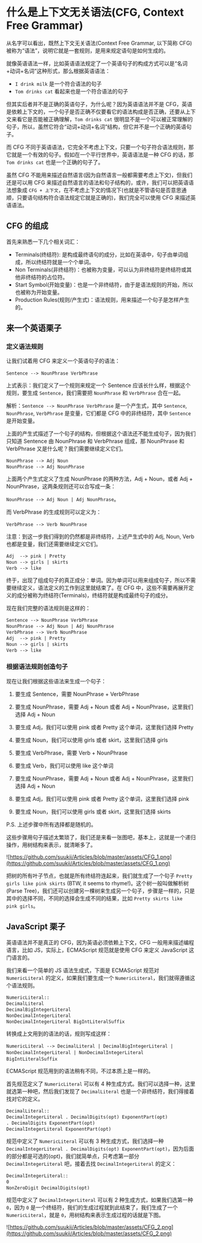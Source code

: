 # 什么是上下文无关语法(CFG, Context Free Grammar)


从名字可以看出，既然上下文无关语法(Context Free Grammar, 以下简称 CFG)被称为“语法”，说明它就是一套规则，是用来规定语句是如何生成的。

就像英语语法一样，比如英语语法规定了一个英语句子的构成方式可以是“名词+动词+名词”这种形式，那么根据英语语法：

- `I drink milk` 是一个符合语法的句子
- `Tom drinks cat` 看起来也是一个符合语法的句子

但其实后者并不是正确的英语句子，为什么呢？因为英语语法并不是 CFG，英语是依赖上下文的，一个句子是否正确不仅要看它的语法构成是否正确，还要从上下文来看它是否能被正确理解，`Tom drinks cat` 很明显不是一个可以被正常理解的句子，所以，虽然它符合“动词+动词+名词”结构，但它并不是一个正确的英语句子。

而 CFG 不同于英语语法，它完全不考虑上下文，只要一个句子符合语法规则，那它就是一个有效的句子。假如在一个平行世界中，英语语法是一种 CFG 的话，那 `Tom drinks cat` 也是一个正确的句子了。

虽然 CFG 不能用来描述自然语言(因为自然语言一般都需要考虑上下文)，但我们还是可以用 CFG 来描述自然语言的语法和句子结构的，或许，我们可以把英语语法想象成 `CFG + 上下文`，在不考虑上下文的情况下(也就是不管语句是否意思通顺，只要语句结构符合语法规定它就是正确的)，我们完全可以使用 CFG 来描述英语语法。


## CFG 的组成

首先来熟悉一下几个相关词汇：

- Terminals(终结符): 是构成最终语句的成分，比如在英语中，句子由单词组成，所以终结符就是一个个单词。
- Non Terminals(非终结符)：也被称为变量，可以认为非终结符是终结符或其他非终结符的占位符。
- Start Symbol(开始变量)：也是一个非终结符，由于是语法规则的开始，所以也被称为开始变量。
- Production Rules(规则/产生式)：语法规则，用来描述一个句子是怎样产生的。


## 来一个英语栗子

### 定义语法规则

让我们试着用 CFG 来定义一个英语句子的语法：

`Sentence --> NounPhrase VerbPhrase`

上式表示：我们定义了一个规则来规定一个 Sentence 应该长什么样，根据这个规则，要生成 `Sentence`，我们需要把 `NounPhrase` 和 `VerbPhrase` 合在一起。

解析：`Sentence --> NounPhrase VerbPhrase` 是一个产生式，其中 `Sentence`, `NounPhrase`, `VerbPhrase` 是变量，它们都是 CFG 中的非终结符，其中 `Sentence` 是开始变量。

上面的产生式描述了一个句子的结构，但根据这个语法还不能生成句子，因为我们只知道 Sentence 由 NounPhrase 和 VerbPhrase 组成，那 NounPhrase 和 VerbPhrase 又是什么呢？我们需要继续定义它们。

```
NounPhrase --> Adj Noun
NounPhrase --> Adj NounPhrase
```

上面两个产生式定义了生成 NounPhrase 的两种方法，Adj + Noun，或者 Adj + NounPhrase，这两条规则还可以合写成一条：

`NounPhrase --> Adj Noun | Adj NounPhrase`。

而 VerbPhrase 的生成规则可以定义为：

`VerbPhrase --> Verb NounPhrase`

注意：到这一步我们得到的仍然都是非终结符，上述产生式中的 Adj, Noun, Verb 也都是变量，我们还需要继续定义它们。

```
Adj  --> pink | Pretty
Noun --> girls | skirts
Verb --> like
```

终于，出现了组成句子的真正成分：单词。因为单词可以用来组成句子，所以不需要继续定义，语法定义的工作到这里就结束了。在 CFG 中，这些不需要再展开定义的成分被称为终结符(Terminals)，终结符就是构成最终句子的成分。

现在我们完整的语法规则是这样的：

```
Sentence --> NounPhrase VerbPhrase
NounPhrase --> Adj Noun | Adj NounPhrase
VerbPhrase --> Verb NounPhrase
Adj  --> pink | Pretty
Noun --> girls | skirts
Verb --> like
```

### 根据语法规则创造句子

现在让我们根据这些语法来生成一个句子：

1. 要生成 Sentence，需要 NounPhrase + VerbPhrase

2. 要生成 NounPhrase，需要 Adj + Noun 或者 Adj + NounPhrase，这里我们选择 Adj + Noun
3. 要生成 Adj，我们可以使用 pink 或者 Pretty 这个单词，这里我们选择 Pretty
4. 要生成 Noun，我们可以使用 girls 或者 skirt，这里我们选择 girls

5. 要生成 VerbPhrase，需要 Verb + NounPhrase
6. 要生成 Verb，我们可以使用 like 这个单词
7. 要生成 NounPhrase，需要 Adj + Noun 或者 Adj + NounPhrase，这里我们选择 Adj + Noun
8. 要生成 Adj，我们可以使用 pink 或者 Pretty 这个单词，这里我们选择 pink
9. 要生成 Noun，我们可以使用 girls 或者 skirt，这里我们选择 skirts

P.S. 上述步骤中所有选择都是随机的。

这些步骤用句子描述太繁琐了，我们还是来看一张图吧，基本上，这就是一个递归操作，用树结构来表示，就清晰多了。

![https://github.com/suukii/Articles/blob/master/assets/CFG_1.png](https://github.com/suukii/Articles/blob/master/assets/CFG_1.png)

把树的所有叶子节点，也就是所有终结符连起来，我们就生成了一个句子 `Pretty girls like pink skirts` (BTW, it seems to rhyme!)。这个树一般叫做解析树(Parse Tree)，我们还可以创建另一棵树来生成另一个句子，步骤是一样的，只是其中的选择不同，不同的选择会生成不同的结果，比如 `Pretty skirts like pink girls`。


## JavaScript 栗子

英语语法并不是真正的 CFG，因为英语必须依赖上下文，CFG 一般用来描述编程语言，比如 JS，实际上，ECMAScript 规范就是使用 CFG 来定义 JavaScript 这门语言的。

我们来看一个简单的 JS 语法生成式，下面是 ECMAScript 规范对 `NumericLiteral` 的定义，如果我们要生成一个 `NumericLiteral`，我们就得遵循这个语法规则。

```
NumericLiteral::
DecimalLiteral
DecimalBigIntegerLiteral
NonDecimalIntegerLiteral
NonDecimalIntegerLiteral BigIntLiteralSuffix
```

转换成上文用到的语法的话，规则写成这样：

`NumericLiteral --> DecimalLiteral | DecimalBigIntegerLiteral | NonDecimalIntegerLiteral | NonDecimalIntegerLiteral BigIntLiteralSuffix`

ECMAScript 规范用到的语法稍有不同，不过本质上是一样的。

首先规范定义了 `NumericLiteral` 可以有 4 种生成方式。我们可以选择一种，这里就选第一种吧，然后我们发现了 `DecimalLiteral` 也是一个非终结符，我们得接着找对它的定义。

```
DecimalLiteral::
DecimalIntegerLiteral . DecimalDigits(opt) ExponentPart(opt)
. DecimalDigits ExponentPart(opt)
DecimalIntegerLiteral ExponentPart(opt)
```

规范中定义了 `NumericLiteral` 可以有 3 种生成方式，我们选择一种 `DecimalIntegerLiteral . DecimalDigits(opt) ExponentPart(opt)`，因为后面的部分都是可选的(opt)，我们就简单点，只考虑第一部分 `DecimalIntegerLiteral` 吧，接着去找 `DecimalIntegerLiteral` 的定义：

```
DecimalIntegerLiteral::
0
NonZeroDigit DecimalDigits(opt)
```

规范中定义了 `DecimalIntegerLiteral` 可以有 2 种生成方式，如果我们选第一种 `0`，因为 `0` 是一个终结符，我们的生成过程就到此结束了，我们生成了一个 `NumericLiteral`，就是 `0`，用树结构来表示生成过程的话就是下图。

![https://github.com/suukii/Articles/blob/master/assets/CFG_2.png](https://github.com/suukii/Articles/blob/master/assets/CFG_2.png)
